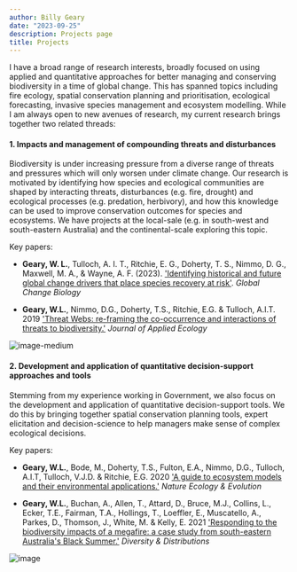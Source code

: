 ```yaml
---
author: Billy Geary
date: "2023-09-25"
description: Projects page
title: Projects
---
```


I have a broad range of research interests, broadly focused on using applied and quantitative approaches for better managing and conserving biodiversity in a time of global change. This has spanned topics including fire ecology, spatial conservation planning and prioritisation, ecological forecasting, invasive species management and ecosystem modelling. While I am always open to new avenues of research, my current research brings together two related threads:

#### **1. Impacts and management of compounding threats and disturbances**

Biodiversity is under increasing pressure from a diverse range of threats and pressures which will only worsen under climate change. Our research is motivated by identifying how species and ecological communities are shaped by interacting threats, disturbances (e.g. fire, drought) and ecological processes (e.g. predation, herbivory), and how this knowledge can be used to improve conservation outcomes for species and ecosystems. We have projects at the local-sale (e.g. in south-west and south-eastern Australia) and the continental-scale exploring this topic.

Key papers:

-   **Geary, W. L.**, Tulloch, A. I. T., Ritchie, E. G., Doherty, T. S., Nimmo, D. G., Maxwell, M. A., & Wayne, A. F. (2023). ['Identifying historical and future global change drivers that place species recovery at risk'](https://doi.org/10.1111/gcb.16661). *Global Change Biology*

-   **Geary, W.L.**, Nimmo, D.G., Doherty, T.S., Ritchie, E.G. & Tulloch, A.I.T. 2019 ['Threat Webs: re-framing the co-occurrence and interactions of threats to biodiversity.'](https://doi.org/10.1111/1365-2664.13427) *Journal of Applied Ecology*

![image-medium](/images/191019_NORTHERNTERRITORY.jpg)

#### **2. Development and application of quantitative decision-support approaches and tools**

Stemming from my experience working in Government, we also focus on the development and application of quantitative decision-support tools. We do this by bringing together spatial conservation planning tools, expert elicitation and decision-science to help managers make sense of complex ecological decisions.

Key papers:

-   **Geary, W.L.**, Bode, M., Doherty, T.S., Fulton, E.A., Nimmo, D.G., Tulloch, A.I.T, Tulloch, V.J.D. & Ritchie, E.G. 2020 ['A guide to ecosystem models and their environmental applications.'](https://www.nature.com/articles/s41559-020-01298-8) *Nature Ecology & Evolution*

-   **Geary, W.L.**, Buchan, A., Allen, T., Attard, D., Bruce, M.J., Collins, L., Ecker, T.E., Fairman, T.A., Hollings, T., Loeffler, E., Muscatello, A., Parkes, D., Thomson, J., White, M. & Kelly, E. 2021 ['Responding to the biodiversity impacts of a megafire: a case study from south-eastern Australia's Black Summer.'](https://onlinelibrary.wiley.com/doi/10.1111/ddi.13292) *Diversity & Distributions*

![image](/images/megafire-actions.jpeg)